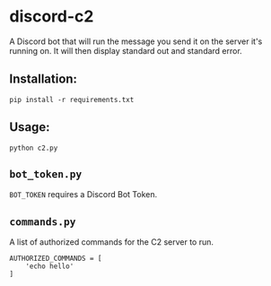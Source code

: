 # discord-c2

A Discord bot that will run the message you send it on the server it's running on.  It will then display standard out and 
standard error.

## Installation:

`pip install -r requirements.txt`

## Usage:

`python c2.py`

## `bot_token.py`

`BOT_TOKEN` requires a Discord Bot Token. 

## `commands.py`

A list of authorized commands for the C2 server to run.

```
AUTHORIZED_COMMANDS = [
    'echo hello'
]
```